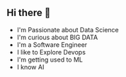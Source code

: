 ## Hi there 👋
- I'm Passionate about Data Science 
- I'm curious about BIG DATA 
- I'm a Software Engineer
- I like to Explore Devops
- I'm getting used to ML
- I know AI

<!--
### Languages I've used and still using
- Python
- Javascript
- Sql
### Frameworks and libraries
- React, Next, 
-->


<!--
**giftdavid101/giftdavid101** is a ✨ _special_ ✨ repository because its `README.md` (this file) appears on your GitHub profile.

Here are some ideas to get you started:

- 🔭 I’m currently working on ...
- 🌱 I’m currently learning ...
- 👯 I’m looking to collaborate on ...
- 🤔 I’m looking for help with ...
- 💬 Ask me about ...
- 📫 How to reach me: ...
- 😄 Pronouns: ...
- ⚡ Fun fact: ...
-->
